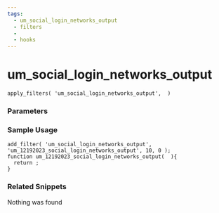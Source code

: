 ```yaml
---
tags: 
  - um_social_login_networks_output
  - filters
  - 
  - hooks
---
```

# um\_social\_login\_networks\_output

``` php:no-line-numbers
apply_filters( 'um_social_login_networks_output',  )
```
<div class='hook-sep'></div>

### Parameters

<div class='hook-sep'></div>



### Sample Usage

``` php:no-line-numbers
add_filter( 'um_social_login_networks_output', 'um_12192023_social_login_networks_output', 10, 0 );
function um_12192023_social_login_networks_output(  ){
  return ;
}
```
<div class='hook-sep'></div>



### Related Snippets

Nothing was found

